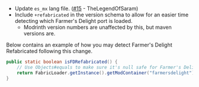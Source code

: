 - Update `es_mx` lang file. ([#15](https://github.com/MehVahdJukaar/FarmersDelight/pull/15) - TheLegendOfSaram) 
- Include `+refabricated` in the version schema to allow for an easier time detecting which Farmer's Delight port is loaded.
    - Modrinth version numbers are unaffected by this, but maven versions are.

Below contains an example of how you may detect Farmer's Delight Refabricated following this change.
```java
public static boolean isFDRefabricated() {
    // Use Objects#equals to make sure it's null safe for Farmer's Delight Fabric, which should not contain a +.
    return FabricLoader.getInstance().getModContainer("farmersdelight").map(container -> Objects.equals(container.getMetadata().getVersion().getFriendlyString().split("\\+")[1], "refabricated")).orElse(false);
}
```